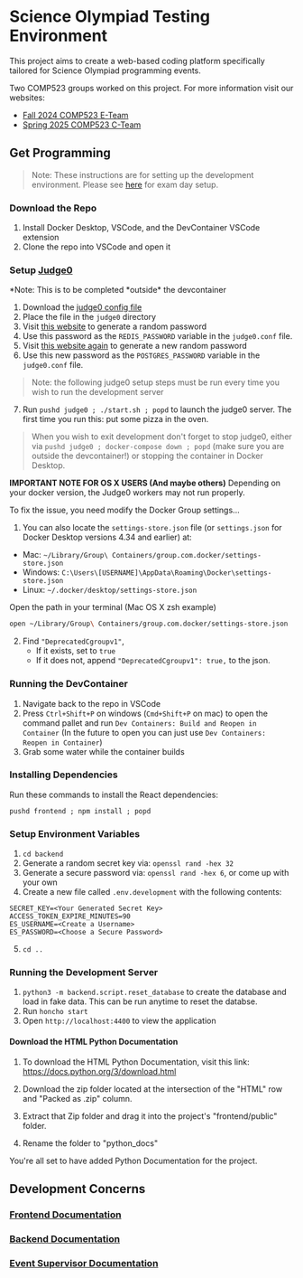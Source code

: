 # Science Olympiad Testing Environment

This project aims to create a web-based coding platform specifically tailored for Science Olympiad programming events.

Two COMP523 groups worked on this project. For more information visit our websites:

- [Fall 2024 COMP523 E-Team](https://tarheels.live/eteam/)
- [Spring 2025 COMP523 C-Team](https://tarheels.live/comp523teamc2025/)

## Get Programming

> Note: These instructions are for setting up the development environment. Please see [here](/docs/deploy.md) for exam day setup.

### Download the Repo

1. Install Docker Desktop, VSCode, and the DevContainer VSCode extension
2. Clone the repo into VSCode and open it

### Setup [Judge0](https://github.com/judge0/judge0)

*Note: This is to be completed *outside\* the devcontainer

1. Download the [judge0 config file](https://github.com/judge0/judge0/blob/ffd7a48cc6da86d6ac155ef10dbd67d02736070b/judge0.conf)
2. Place the file in the `judge0` directory
3. Visit [this website](https://www.random.org/passwords/?num=1&len=32&format=plain&rnd=new) to generate a random password
4. Use this password as the `REDIS_PASSWORD` variable in the `judge0.conf` file.
5. Visit [this website again](https://www.random.org/passwords/?num=1&len=32&format=plain&rnd=new) to generate a new random password
6. Use this new password as the `POSTGRES_PASSWORD` variable in the `judge0.conf` file.

> Note: the following judge0 setup steps must be run every time you wish to run the development server

7. Run `pushd judge0 ; ./start.sh ; popd` to launch the judge0 server. The first time you run this: put some pizza in the oven.

> When you wish to exit development don't forget to stop judge0, either via `pushd judge0 ; docker-compose down ; popd` (make sure you are outside the devcontainer!) or stopping the container in Docker Desktop.

**IMPORTANT NOTE FOR OS X USERS (And maybe others)**
Depending on your docker version, the Judge0 workers may not run properly.

To fix the issue, you need modify the Docker Group settings...

1. You can also locate the `settings-store.json` file (or `settings.json` for Docker Desktop versions 4.34 and earlier) at:

- Mac: `~/Library/Group\ Containers/group.com.docker/settings-store.json`
- Windows: `C:\Users\[USERNAME]\AppData\Roaming\Docker\settings-store.json`
- Linux: `~/.docker/desktop/settings-store.json`

Open the path in your terminal (Mac OS X zsh example)

```zsh
open ~/Library/Group\ Containers/group.com.docker/settings-store.json
```

2. Find `"DeprecatedCgroupv1"`,
   - If it exists, set to `true`
   - If it does not, append `"DeprecatedCgroupv1": true,` to the json.

### Running the DevContainer

1. Navigate back to the repo in VSCode
2. Press `Ctrl+Shift+P` on windows (`Cmd+Shift+P` on mac) to open the command pallet and run `Dev Containers: Build and Reopen in Container` (In the future to open you can just use `Dev Containers: Reopen in Container`)
3. Grab some water while the container builds

### Installing Dependencies

Run these commands to install the React dependencies:

`pushd frontend ; npm install ; popd`

### Setup Environment Variables

1. `cd backend`
2. Generate a random secret key via: `openssl rand -hex 32`
3. Generate a secure password via: `openssl rand -hex 6`, or come up with your own
4. Create a new file called `.env.development` with the following contents:

```
SECRET_KEY=<Your Generated Secret Key>
ACCESS_TOKEN_EXPIRE_MINUTES=90
ES_USERNAME=<Create a Username>
ES_PASSWORD=<Choose a Secure Password>
```

5. `cd ..`

### Running the Development Server

1. `python3 -m backend.script.reset_database` to create the database and load in fake data. This can be run anytime to reset the databse.
2. Run `honcho start`
3. Open `http://localhost:4400` to view the application

#### Download the HTML Python Documentation

1. To download the HTML Python Documentation, visit this link:
   https://docs.python.org/3/download.html

2. Download the zip folder located at the intersection of the
   "HTML" row and "Packed as .zip" column.

3. Extract that Zip folder and drag it into the project's "frontend/public" folder.

4. Rename the folder to "python_docs"

You're all set to have added Python Documentation for the project.

## Development Concerns

### [Frontend Documentation](/docs/frontend.md)

### [Backend Documentation](/docs/backend.md)

### [Event Supervisor Documentation](/docs/event_supervisor.md)
